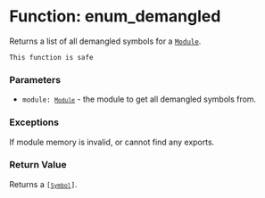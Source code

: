 # Function: enum_demangled

Returns a list of all demangled symbols for a [`Module`](../modules/objects-module.md).


```admonish success title=""
This function is safe
```

### Parameters
- <code>module: [`Module`](../modules/objects-module.md)</code> - the module to get all demangled symbols from.

### Exceptions
If module memory is invalid, or cannot find any exports.

### Return Value
Returns a <code>[[`Symbol`](./objects-symbol.md)]</code>.
